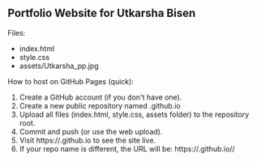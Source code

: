 Portfolio Website for Utkarsha Bisen
-----------------------------------
Files:
  - index.html
  - style.css
  - assets/Utkarsha_pp.jpg

How to host on GitHub Pages (quick):
  1. Create a GitHub account (if you don't have one).
  2. Create a new public repository named <yourusername>.github.io
  3. Upload all files (index.html, style.css, assets folder) to the repository root.
  4. Commit and push (or use the web upload).
  5. Visit https://<yourusername>.github.io to see the site live.
  6. If your repo name is different, the URL will be: https://<yourusername>.github.io/<repo-name>/
